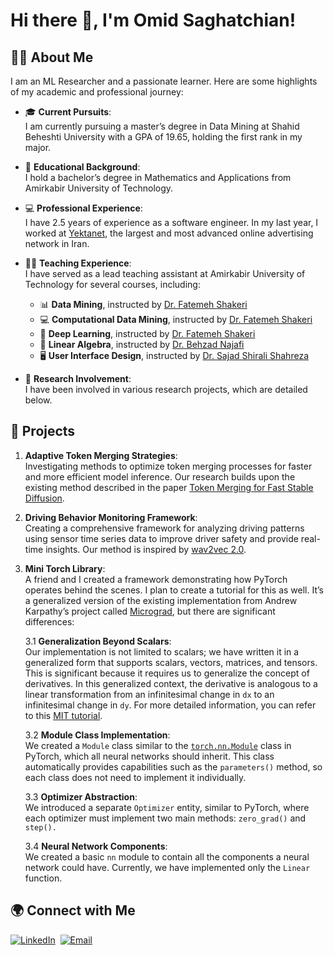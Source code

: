 # Hi there 👋, I'm Omid Saghatchian!

## 🧑‍🔬 About Me
I am an ML Researcher and a passionate learner. Here are some highlights of my academic and professional journey:

- 🎓 **Current Pursuits**:  
  I am currently pursuing a master’s degree in Data Mining at Shahid Beheshti University with a GPA of 19.65, holding the first rank in my major.

- 🧮 **Educational Background**:  
  I hold a bachelor’s degree in Mathematics and Applications from Amirkabir University of Technology.

- 💻 **Professional Experience**:  
  I have 2.5 years of experience as a software engineer. In my last year, I worked at [Yektanet](https://www.linkedin.com/company/yektanet/?originalSubdomain=ir), the largest and most advanced online advertising network in Iran.

- 🧑‍🏫 **Teaching Experience**:  
  I have served as a lead teaching assistant at Amirkabir University of Technology for several courses, including:
  - 📊 **Data Mining**, instructed by [Dr. Fatemeh Shakeri](https://scholar.google.com/citations?user=35zq7c4AAAAJ&hl=en)
  - 💻 **Computational Data Mining**, instructed by [Dr. Fatemeh Shakeri](https://scholar.google.com/citations?user=35zq7c4AAAAJ&hl=en)
  - 🤖 **Deep Learning**, instructed by [Dr. Fatemeh Shakeri](https://scholar.google.com/citations?user=35zq7c4AAAAJ&hl=en)
  - 📐 **Linear Algebra**, instructed by [Dr. Behzad Najafi](https://scholar.google.com/citations?user=DqRal7EAAAAJ&hl=en)
  - 🖥️ **User Interface Design**, instructed by [Dr. Sajad Shirali Shahreza](https://sajad.shirali.ir/)

- 🔬 **Research Involvement**:  
  I have been involved in various research projects, which are detailed below.

## 🚀 Projects

1. **Adaptive Token Merging Strategies**:  
   Investigating methods to optimize token merging processes for faster and more efficient model inference. Our research builds upon the existing method described in the paper [Token Merging for Fast Stable Diffusion](https://arxiv.org/abs/2303.17604).

2. **Driving Behavior Monitoring Framework**:  
   Creating a comprehensive framework for analyzing driving patterns using sensor time series data to improve driver safety and provide real-time insights. Our method is inspired by [wav2vec 2.0](https://arxiv.org/abs/2006.11477).

3. **Mini Torch Library**:  
   A friend and I created a framework demonstrating how PyTorch operates behind the scenes. I plan to create a tutorial for this as well. It’s a generalized version of the existing implementation from Andrew Karpathy’s project called [Micrograd](https://github.com/karpathy/micrograd), but there are significant differences:

   3.1 **Generalization Beyond Scalars**:  
   Our implementation is not limited to scalars; we have written it in a generalized form that supports scalars, vectors, matrices, and tensors. This is significant because it requires us to generalize the concept of derivatives. In this generalized context, the derivative is analogous to a linear transformation from an infinitesimal change in `dx` to an infinitesimal change in `dy`. For more detailed information, you can refer to this [MIT tutorial](https://ocw.mit.edu/courses/18-s096-matrix-calculus-for-machine-learning-and-beyond-january-iap-2023/video_galleries/lecture-videos/).

   3.2 **Module Class Implementation**:  
   We created a `Module` class similar to the [`torch.nn.Module`](https://pytorch.org/docs/stable/generated/torch.nn.Module.html) class in PyTorch, which all neural networks should inherit. This class automatically provides capabilities such as the `parameters()` method, so each class does not need to implement it individually.

   3.3 **Optimizer Abstraction**:  
   We introduced a separate `Optimizer` entity, similar to PyTorch, where each optimizer must implement two main methods: `zero_grad()` and `step().`

   3.4 **Neural Network Components**:  
   We created a basic `nn` module to contain all the components a neural network could have. Currently, we have implemented only the `Linear` function.

## 🌍 Connect with Me
[![LinkedIn](https://img.shields.io/badge/-LinkedIn-0e76a8?style=flat&logo=Linkedin&logoColor=white)](https://www.linkedin.com/in/omidiu)&nbsp;
[![Email](https://img.shields.io/badge/-Email-c14438?style=flat&logo=Gmail&logoColor=white)](mailto:omidsaghatchian@gmail.com)&nbsp;
